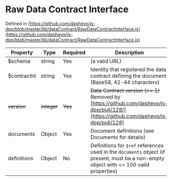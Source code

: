 # Raw Data Contract Interface

Defined in [https://github.com/dashevo/js-dpp/blob/master/lib/dataContract/RawDataContractInterface.js](https://github.com/dashevo/js-dpp/blob/master/lib/dataContract/RawDataContractInterface.js)

| Property | Type | Required | Description |
| - | - | - | - |
| $schema | string | Yes  | (a valid URL)
| $contractId | string | Yes | Identity that registered the data contract defining the document (Base58, 42-44 characters) |
| ~~version~~ | ~~integer~~ | ~~Yes~~ | ~~Data Contract version (>= 1)~~ Removed by [https://github.com/dashevo/js-dpp/pull/128/](https://github.com/dashevo/js-dpp/pull/128) |
| documents | Object | Yes | Document definitions (see Documents for details) |
| definitions | Object | No | Definitions for `$ref` references used in the `documents` object (if present, must be a non-empty object with <= 100 valid properties) |
